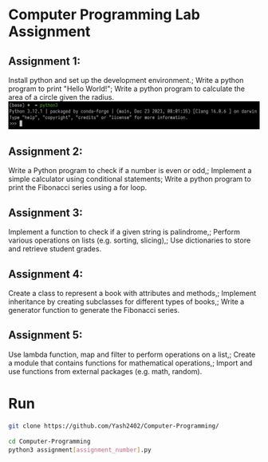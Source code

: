 # Computer Programming Lab Assignment
## Assignment 1: 
Install python and set up the development environment.; Write a python program to print "Hello World!"; Write a python program to calculate the area of a circle given the radius.
![Python Environment](https://github.com/Yash2402/Computer-Programming/blob/main/images/assignment_1.png)
## Assignment 2:
Write a Python program to check if a number is even or odd,; Implement a simple calculator using conditional statements; Write a python program to print the Fibonacci series using a for loop.
## Assignment 3:
Implement a function to check if a given string is palindrome,; Perform various operations on lists (e.g. sorting, slicing),; Use dictionaries to store and retrieve student grades.
## Assignment 4:
Create a class to represent a book with attributes and methods,; Implement inheritance by creating subclasses for different types of books,; Write a generator function to generate the Fibonacci series.
## Assignment 5:
Use lambda function, map and filter to perform operations on a list,; Create a module that contains functions for mathematical operations,; Import and use functions from external packages (e.g. math, random).
# Run
```bash
git clone https://github.com/Yash2402/Computer-Programming/
```
```bash
cd Computer-Programming
python3 assignment[assignment_number].py
```
